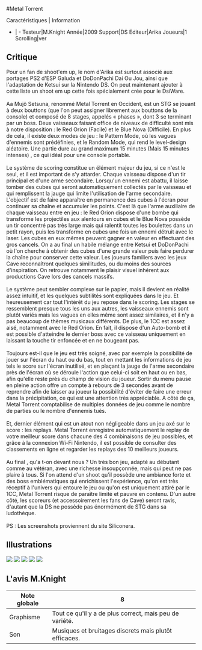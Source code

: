 #Metal Torrent

Caractéristiques | Information
- | -
Testeur|M.Knight
Année|2009
Support|DS
Editeur|Arika
Joueurs|1
Scrolling|ver

## Critique
Pour un fan de shoot'em up, le nom d'Arika est surtout associé aux portages PS2 d'ESP Galuda et DoDonPachi Dai Ou Jou, ainsi que l'adaptation de Ketsui sur la Nintendo DS. On peut maintenant ajouter à cette liste un shoot em up cette fois spécialement crée pour le DsiWare.<br/><br/>Aa Mujô Setsuna, renommé Metal Torrent en Occident, est un STG se jouant à deux bouttons (que l'on peut assigner librement aux bouttons de la console) et composé de 8 stages, appelés « phases », dont 3 se terminant par un boss. Deux vaisseaux faisant office de niveaux de difficulté sont mis à notre disposition : le Red Orion (Facile) et le Blue Nova (Difficile). En plus de cela, il existe deux modes de jeu : le Pattern Mode, où les vagues d'ennemis sont prédéfinies, et le Random Mode, qui rend le level-design aléatoire. Une partie dure au grand maximum 15 minutes (Mais 15 minutes intenses) , ce qui idéal pour une console portable.<br/><br/>Le système de scoring constitue un élément majeur du jeu, si ce n'est le seul, et il est important de s'y attarder. Chaque vaisseau dispose d'un tir principal et d'une arme secondaire. Lorsqu'un ennemi est abattu, il laisse tomber des cubes qui seront automatiquement collectés par le vaisseau et qui remplissent la jauge qui limite l'utilisation de l'arme secondaire. L'objectif est de faire apparaître en permanence des cubes à l'écran pour continuer sa chaîne et accumuler les points. C'est là que l'arme auxiliaire de chaque vaisseau entre en jeu : le Red Orion dispose d'une bombe qui transforme les projectiles aux alentours en cubes et le Blue Nova possède un tir concentré pas très large mais qui ralentit toutes les boulettes dans un petit rayon, puis les transforme en cubes une fois un ennemi détruit avec le laser. Les cubes en eux mêmes peuvent gagner en valeur en effectuant des gros cancels. On a au final un habile mélange entre Ketsui et DoDonPachi où l'on cherche à obtenir des cubes d'une grande valeur puis faire perdurer la chaîne pour conserver cette valeur. Les joueurs familiers avec les jeux Cave reconnaîtront quelques similitudes, ou du moins des sources d'inspiration. On retrouve notamment le plaisir visuel inhérent aux productions Cave lors des cancels massifs.<br/><br/>Le système peut sembler complexe sur le papier, mais il devient en réalité assez intuitif, et les quelques subtilités sont expliquées dans le jeu. Et heureusement car tout l'intérêt du jeu repose dans le scoring. Les stages se ressemblent presque tous les uns aux autres, les vaisseaux ennemis sont plutôt variés mais les vagues en elles même sont assez similaires, et il n'y a pas beaucoup de thèmes musicaux différents. De plus, le 1CC est assez aisé, notamment avec le Red Orion. En fait, il dispose d'un Auto-bomb et il est possible d'atteindre le dernier boss avec ce vaisseau uniquement en laissant la touche tir enfoncée et en ne bougeant pas. <br/><br/>Toujours est-il que le jeu est très soigné, avec par exemple la possibilité de jouer sur l'écran du haut ou du bas, tout en mettant les informations de jeu tels le score sur l'écran inutilisé, et en plaçant la jauge de l'arme secondaire près de l'écran où se déroule l'action que celui-ci soit en haut ou en bas, afin qu'elle reste près du champ de vision du joueur. Sortir du menu pause en pleine action offre un compte à rebours de 3 secondes avant de reprendre afin de laisser au joueur la possibilité d'éviter de faire une erreur dans la précipitation, ce qui est une attention très appréciable. A côté de ça, Metal Torrent comptabilise de multiples données de jeu comme le nombre de parties ou le nombre d'ennemis tués.<br/><br/>Et, dernier élément qui est un atout non négligeable dans un jeu axé sur le score : les replays. Metal Torrent enregistre automatiquement le replay de votre meilleur score dans chacune des 4 combinaisons de jeu possibles, et grâce à la connexion Wi-Fi Nintendo, il est possible de consulter des classements en ligne et regarder les replays des 10 meilleurs joueurs.<br/><br/>Au final , qu'a t-on devant nous ? Un très bon jeu, adapté au débutant comme au vétéran, avec une richesse insoupçonnée, mais qui peut ne pas plaire à tous. Si l'on attend d'un shoot qu'il possède une ambiance forte et des boss emblématiques qui enrichissent l'expérience, qu'on est très réceptif à l'univers qui entoure le jeu ou qu'on est uniquement attiré par le 1CC, Metal Torrent risque de paraître limité et pauvre en contenu. D'un autre côté, les scoreurs (et accessoirement les fans de Cave) seront ravis, d'autant que la DS ne possède pas énormément de STG dans sa ludothèque.<br/><br/>PS : Les screenshots proviennent du site Siliconera.<br/>

## Illustrations
![](http://www.shmup.com/images/thumbs/img_fiche_1_1518.png)
![](http://www.shmup.com/images/thumbs/img_fiche_2_1518.png)
![](http://www.shmup.com/images/thumbs/)
![](http://www.shmup.com/images/thumbs/)
![](http://www.shmup.com/images/thumbs/)

## L'avis M.Knight
Note globale|8
-|-
Graphisme|Tout ce qu'il y a de plus correct, mais peu de variété.
Son|Musiques et bruitages discrets mais plutôt efficaces.
